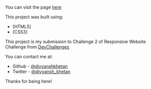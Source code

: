 You can visit the page [here](https://teampage-devchallenges.vercel.app/)

This project was built using:
- [HTML5]
- [CSS3]

This project is my submission to Challenge 2 of Responsive Website Challenge from [DevChallenges](https://devchallenges.io/)

You can contact me at:

- Github - [@divyanshkhetan](https://github.com/divyanshkhetan)
- Twitter - [@divyansh_khetan](https://twitter.com/divyansh_khetan)

Thanks for being here!